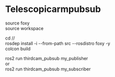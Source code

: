 # Telescopicarmpubsub

source foxy  
source workspace  

cd /<workspace>/  
rosdep install -i --from-path src --rosdistro foxy -y  
colcon build  

ros2 run thirdcam_pubsub my_publisher  
or   
ros2 run thirdcam_pubsub my_subscriber   
